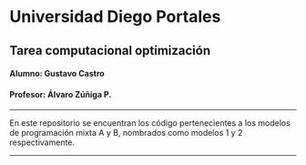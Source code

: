 # Universidad Diego Portales
## Tarea computacional optimización
#### Alumno: Gustavo Castro
#### Profesor: Álvaro Zúñiga P.

---

En este repositorio se encuentran los código pertenecientes a los modelos de programación mixta A y B, nombrados como modelos 1 y 2 respectivamente.

---
